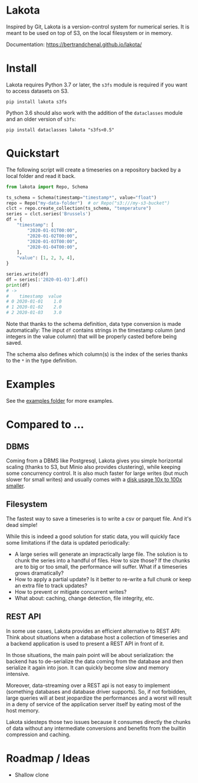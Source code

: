 

# Lakota

Inspired by Git, Lakota is a version-control system for numerical
series. It is meant to be used on top of S3, on the local filesystem
or in memory.

Documentation: https://bertrandchenal.github.io/lakota/

# Install

Lakota requires Python 3.7 or later, the `s3fs` module is required if
you want to access datasets on S3.

```
pip install lakota s3fs
```

Python 3.6 should also work with the addition of the `dataclasses`
module and an older version of `s3fs`:

```
pip install dataclasses lakota "s3fs<0.5"
```


# Quickstart

The following script will create a timeseries on a repository backed
by a local folder and read it back.

``` python
from lakota import Repo, Schema

ts_schema = Schema(timestamp="timestamp*", value="float")
repo = Repo("my-data-folder")  # or Repo("s3:///my-s3-bucket")
clct = repo.create_collection(ts_schema, "temperature")
series = clct.series('Brussels')
df = {
    "timestamp": [
        "2020-01-01T00:00",
        "2020-01-02T00:00",
        "2020-01-03T00:00",
        "2020-01-04T00:00",
    ],
    "value": [1, 2, 3, 4],
}

series.write(df)
df = series[:'2020-01-03'].df()
print(df)
# ->
#    timestamp  value
# 0 2020-01-01    1.0
# 1 2020-01-02    2.0
# 2 2020-01-03    3.0
```

Note that thanks to the schema definition, data type conversion is
made automatically: The input `df` contains strings in the timestamp
column (and integers in the value column) that will be properly casted
before being saved.

The schema also defines which column(s) is the index of the series
thanks to the `*` in the type definition.


# Examples

See the [examples folder](https://github.com/bertrandchenal/lakota/tree/master/examples/)
for more examples.


# Compared to ...

## DBMS

Coming from a DBMS like Postgresql, Lakota gives you simple horizontal
scaling (thanks to S3, but Minio also provides clustering), while
keeping some concurrency control. It is also much faster for large
writes (but much slower for small writes) and usually comes with a
[disk usage 10x to 100x smaller](https://github.com/bertrandchenal/lakota/blob/master/bench/bench_pg.py).

## Filesystem

The fastest way to save a timeseries is to write a csv or parquet
file. And it's dead simple!

While this is indeed a good solution for static data, you will quickly
face some limitations if the data is updated periodically:

- A large series will generate an impractically large file. The
  solution is to chunk the series into a handful of files. How to size
  those? If the chunks are to big or too small, the performance will
  suffer. What if a timeseries grows dramatically?
- How to apply a partial update? Is it better to re-write a full chunk
  or keep an extra file to track updates?
- How to prevent or mitigate concurrent writes?
- What about: caching, change detection, file integrity, etc.


## REST API

In some use cases, Lakota provides an efficient alternative to REST
API: Think about situations when a database host a collection of
timeseries and a backend application is used to present a REST API in
front of it.

In those situations, the main pain point will be about serialization:
the backend has to de-serialize the data coming from the database and
then serialize it again into json. It can quickly become slow and
memory intensive.

Moreover, data-streaming over a REST api is not easy to implement
(something databases and database driver supports). So, if not
forbidden, large queries will at best jeopardize the performances and
a worst will result in a deny of service of the application server
itself by eating most of the host memory.

Lakota sidesteps those two issues because it consumes directly the
chunks of data without any intermediate conversions and benefits from
the builtin compression and caching.


# Roadmap / Ideas

- Shallow clone
